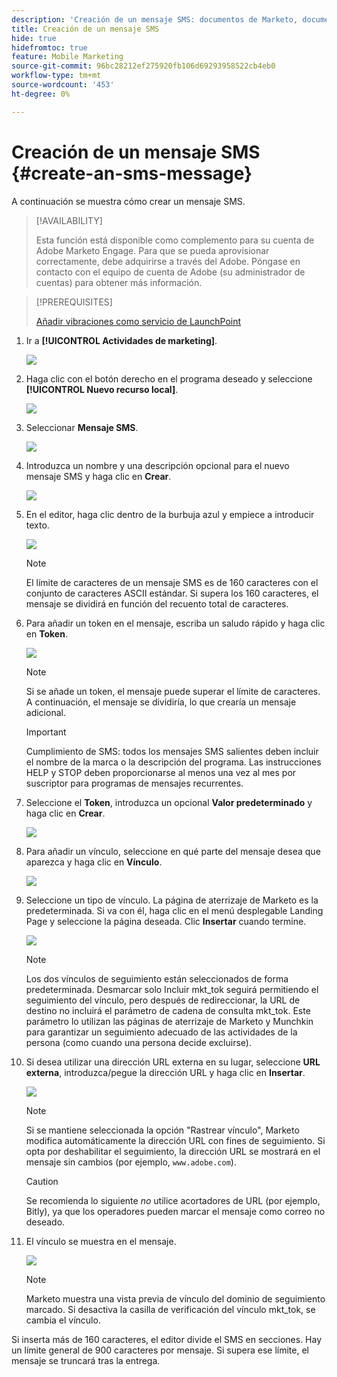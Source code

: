 ```yaml
---
description: 'Creación de un mensaje SMS: documentos de Marketo, documentación del producto'
title: Creación de un mensaje SMS
hide: true
hidefromtoc: true
feature: Mobile Marketing
source-git-commit: 96bc28212ef275920fb106d69293958522cb4eb0
workflow-type: tm+mt
source-wordcount: '453'
ht-degree: 0%

---
```


# Creación de un mensaje SMS {#create-an-sms-message}

A continuación se muestra cómo crear un mensaje SMS.

>[!AVAILABILITY]
>
>Esta función está disponible como complemento para su cuenta de Adobe Marketo Engage. Para que se pueda aprovisionar correctamente, debe adquirirse a través del Adobe. Póngase en contacto con el equipo de cuenta de Adobe (su administrador de cuentas) para obtener más información.

>[!PREREQUISITES]
>
>[Añadir vibraciones como servicio de LaunchPoint](/help/marketo/product-docs/mobile-marketing/admin/add-vibes-as-a-launchpoint-service.md)

1. Ir a **[!UICONTROL Actividades de marketing]**.

   ![](assets/create-an-sms-message-1.png)

1. Haga clic con el botón derecho en el programa deseado y seleccione **[!UICONTROL Nuevo recurso local]**.

   ![](assets/create-an-sms-message-2.png)

1. Seleccionar **Mensaje SMS**.

   ![](assets/create-an-sms-message-3.png)

1. Introduzca un nombre y una descripción opcional para el nuevo mensaje SMS y haga clic en **Crear**.

   ![](assets/create-an-sms-message-4.png)

1. En el editor, haga clic dentro de la burbuja azul y empiece a introducir texto.

   ![](assets/create-an-sms-message-5.png)

   >[!NOTE]
   >
   >El límite de caracteres de un mensaje SMS es de 160 caracteres con el conjunto de caracteres ASCII estándar. Si supera los 160 caracteres, el mensaje se dividirá en función del recuento total de caracteres.

1. Para añadir un token en el mensaje, escriba un saludo rápido y haga clic en **Token**.

   ![](assets/create-an-sms-message-6.png)

   >[!NOTE]
   >
   >Si se añade un token, el mensaje puede superar el límite de caracteres. A continuación, el mensaje se dividiría, lo que crearía un mensaje adicional.

   >[!IMPORTANT]
   >
   >Cumplimiento de SMS: todos los mensajes SMS salientes deben incluir el nombre de la marca o la descripción del programa. Las instrucciones HELP y STOP deben proporcionarse al menos una vez al mes por suscriptor para programas de mensajes recurrentes.

1. Seleccione el **Token**, introduzca un opcional **Valor predeterminado** y haga clic en **Crear**.

   ![](assets/create-an-sms-message-7.png)

1. Para añadir un vínculo, seleccione en qué parte del mensaje desea que aparezca y haga clic en **Vínculo**.

   ![](assets/create-an-sms-message-8.png)

1. Seleccione un tipo de vínculo. La página de aterrizaje de Marketo es la predeterminada. Si va con él, haga clic en el menú desplegable Landing Page y seleccione la página deseada. Clic **Insertar** cuando termine.

   ![](assets/create-an-sms-message-9.png)

   >[!NOTE]
   >
   >Los dos vínculos de seguimiento están seleccionados de forma predeterminada. Desmarcar solo Incluir mkt_tok seguirá permitiendo el seguimiento del vínculo, pero después de redireccionar, la URL de destino no incluirá el parámetro de cadena de consulta mkt_tok. Este parámetro lo utilizan las páginas de aterrizaje de Marketo y Munchkin para garantizar un seguimiento adecuado de las actividades de la persona (como cuando una persona decide excluirse).

1. Si desea utilizar una dirección URL externa en su lugar, seleccione **URL externa**, introduzca/pegue la dirección URL y haga clic en **Insertar**.

   ![](assets/create-an-sms-message-10.png)

   >[!NOTE]
   >
   >Si se mantiene seleccionada la opción &quot;Rastrear vínculo&quot;, Marketo modifica automáticamente la dirección URL con fines de seguimiento. Si opta por deshabilitar el seguimiento, la dirección URL se mostrará en el mensaje sin cambios (por ejemplo, `www.adobe.com`).

   >[!CAUTION]
   >
   >Se recomienda lo siguiente _no_ utilice acortadores de URL (por ejemplo, Bitly), ya que los operadores pueden marcar el mensaje como correo no deseado.

1. El vínculo se muestra en el mensaje.

   ![](assets/create-an-sms-message-11.png)

   >[!NOTE]
   >
   >Marketo muestra una vista previa de vínculo del dominio de seguimiento marcado. Si desactiva la casilla de verificación del vínculo mkt_tok, se cambia el vínculo.

Si inserta más de 160 caracteres, el editor divide el SMS en secciones. Hay un límite general de 900 caracteres por mensaje. Si supera ese límite, el mensaje se truncará tras la entrega.
